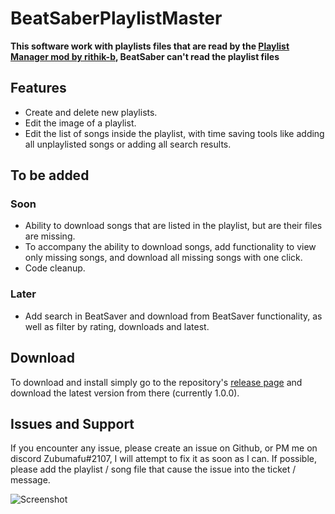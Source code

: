 # BeatSaberPlaylistMaster
**This software work with playlists files that are read by the [Playlist Manager mod by rithik-b](https://github.com/rithik-b/PlaylistManager), BeatSaber can't read the playlist files**

## Features 
- Create and delete new playlists.
- Edit the image of a playlist.
- Edit the list of songs inside the playlist, with time saving tools like adding all unplaylisted songs or adding all search results.

## To be added
### Soon
- Ability to download songs that are listed in the playlist, but are their files are missing.
- To accompany the ability to download songs, add functionality to view only missing songs, and download all missing songs with one click.
- Code cleanup.

### Later
- Add search in BeatSaver and download from BeatSaver functionality, as well as filter by rating, downloads and latest.

## Download
To download and install simply go to the repository's [release page](https://github.com/Zoobumafu/BeatSaberUltimatePlaylistEditor/releases) and download the latest version from there (currently 1.0.0).

## Issues and Support
If you encounter any issue, please create an issue on Github, or PM me on discord Zubumafu#2107, I will attempt to fix it as soon as I can.
If possible, please add the playlist / song file that cause the issue into the ticket / message.





![Screenshot](https://i.imgur.com/ORo0i4X.png)

